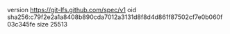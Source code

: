 version https://git-lfs.github.com/spec/v1
oid sha256:c79f2e2a1a8408b890cda7012a3131d8f8d4d861f87502cf7e0b060f03c345fe
size 25513
